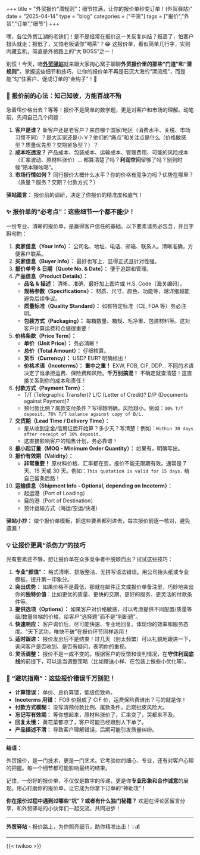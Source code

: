 +++
title = "外贸报价“潜规则”：细节拉满，让你的报价单秒变订单！(外贸驿站)"
date = "2025-04-14"
type = "blog"
categories = ["干货"]
tags = ["报价","外贸","订单","细节"]
+++




嘿，各位外贸江湖的老铁们！是不是经常在报价这一关反复纠结？报高了，怕客户扭头就走；报低了，又怕老板请你“喝茶”？😂 这报价单，看似简单几行字，实则内藏玄机，简直是外贸路上的“大 BOSS”之一！

别慌！今天，咱[**外贸驿站**](/ "外贸人士必备的专业导航网站，外贸资源全汇聚，成长路上好帮手")就来跟大家掏心窝子聊聊**外贸报价里的那些“门道”和“潜规则”**。掌握这些细节和技巧，让你的报价单不再是石沉大海的“漂流瓶”，而是能“勾”住客户、促成订单的“金钩子”！🎣


### 🎯 **报价前的心法：知己知彼，方能百战不殆**

急着甩价格出去？等等！报价不是简单的数学题，更是对客户和市场的理解。动笔前，先问自己几个问题：

1.  **客户是谁？** 新客户还是老客户？来自哪个国家/地区（消费水平、关税、市场习惯不同）？是大买家还是小 V？他们的“痛点”和关注点是什么（价格敏感型？质量优先型？交期紧急型？）？
2.  **成本吃透没？** 产品成本、包装成本、运输成本、管理费用、可能的风险成本（汇率波动、原材料涨价）… 都算清楚了吗？**利润空间**留够了吗？别到时候“赔本赚吆喝”。
3.  **市场行情如何？** 同行报价大概什么水平？你的价格有竞争力吗？优势在哪里？（质量？服务？交期？付款方式？）

**驿站箴言：** 报价前的调研，决定了你报价的精准度和底气！


### ✨ **报价单的“必考点”：这些细节一个都不能少！**

一份专业、清晰的报价单，是赢得客户信任的基础。以下要素请务必包含，并且字斟句酌：

1.  **卖家信息（Your Info）：** 公司名、地址、电话、邮箱、联系人。清晰准确，方便客户联系。
2.  **买家信息（Buyer Info）：** 最好也写上，显得正式且针对性强。
3.  **报价单号 & 日期（Quote No. & Date）：** 便于追踪和管理。
4.  **产品信息（Product Details）：**
    *   **品名 & 描述：** 清晰、准确，最好加上图片或 H.S. Code（海关编码）。
    *   **规格参数（Specifications）：** 材质、尺寸、颜色、功能等，越详细越能避免后续争议。
    *   **质量标准（Quality Standard）：** 如有特定标准（CE, FDA 等）务必注明。
    *   **包装方式（Packaging）：** 每箱数量、箱规、毛净重、包装材料等。这对客户计算运费和仓储很重要！
5.  **价格条款（Price Term）：**
    *   **单价（Unit Price）：** 务必清晰！
    *   **总价（Total Amount）：** 仔细核算。
    *   **货币（Currency）：** USD? EUR? 明确标出！
    *   **价格术语（Incoterms）：** **重中之重！** EXW, FOB, CIF, DDP… 不同的术语决定了谁承担运费、保险费和风险。**千万别搞混！** 不确定就查清楚！这直接关系到你的成本和责任！
6.  **付款方式（Payment Term）：**
    *   T/T (Telegraphic Transfer)? L/C (Letter of Credit)? D/P (Documents against Payment)?
    *   预付款比例？尾款支付条件？写得越明确，风险越小。例如：`30% T/T deposit, 70% T/T balance against copy of B/L.`
7.  **交货期（Lead Time / Delivery Time）：**
    *   是从收到定金/信用证后开始算？多少天？写清楚！例如：`Within 30 days after receipt of 30% deposit.`
    *   这直接影响客户的销售计划，务必靠谱！
8.  **最小起订量（MOQ - Minimum Order Quantity）：** 如果有，明确写出。
9.  **报价有效期（Validity）：**
    *   **非常重要！** 原材料价格、汇率都在变，报价不能无限期有效。通常是 7 天、15 天或 30 天。例如：`This quotation is valid for 15 days.` 给自己留条后路！
10. **运输信息（Shipment Info - Optional, depending on Incoterm）：**
    *   起运港（Port of Loading）
    *   目的港（Port of Destination）
    *   预计运输方式（海运/空运/快递）

**驿站小抄：** 做个报价单模板，把这些要素都列进去，每次报价前逐一核对，避免遗漏！


### 💡 **让报价更具“杀伤力”的技巧**

光有要素还不够，想让报价单在众多竞争者中脱颖而出？试试这些技巧：

1.  **专业“颜值”：** 格式清晰、排版整洁、无拼写语法错误。用公司抬头纸或专业模板，提升第一印象分。
2.  **突出优势：** 如果价格不是最低，那就在邮件正文或报价单备注里，巧妙地突出你的**独特价值**：比如更优的质量、更快的交期、更好的服务、更灵活的付款条件等。
3.  **提供选项（Options）：** 如果客户对价格敏感，可以考虑提供不同配置/质量等级/数量阶梯的价格，给客户“选择题”而不是“判断题”。
4.  **快速响应：** 客户询价后，尽可能快速、专业地回复。体现你的效率和服务态度。“天下武功，唯快不破”在报价环节同样适用！
5.  **适时跟进：** 报价发出后不是结束！过几天（别太频繁）可以礼貌地跟进一下，询问客户是否收到、是否有疑问，表明你的重视。
6.  **灵活调整：** 报价不是一成不变的。根据客户的反馈和谈判情况，在**守住利润底线**的前提下，可以适当调整策略（比如赠送小样、在包装上做些小优化等）。


### 🚫 **“避坑指南”：这些报价错误千万别犯！**

*   **计算错误：** 单价、总价算错，低级但致命。
*   **Incoterms 用错：** FOB 价报成了 CIF 价，运费保险费谁出？亏的就是你！
*   **付款方式模糊：** 没写清预付款比例、尾款条件，后期扯皮风险大。
*   **忘记写有效期：** 等你想起来，原材料涨价了，汇率变了，哭都来不及。
*   **回复太慢：** 黄花菜都凉了，客户可能已经跟别人下单了。
*   **产品描述不清：** 导致客户理解错误，后期可能引发质量纠纷。

---

**结语：**

外贸报价，是一门技术，更是一门艺术。它考验你的细心、专业，还有对客户心理的把握。每一个细节都可能影响最终的结果。

记住，一份好的报价单，不仅仅是数字的传递，更是你**专业形象和合作诚意**的展现。用心打磨你的报价单，让它成为你拿下订单的“神助攻”！

**你在报价过程中遇到过哪些“坑”？或者有什么独门秘籍？** 欢迎在评论区留言分享，和外贸驿站的小伙伴们一起交流，共同进步！

---

**外贸驿站** - 报价路上，为你照亮细节，助你精准出击！💡💰

---



{{< twikoo >}}  